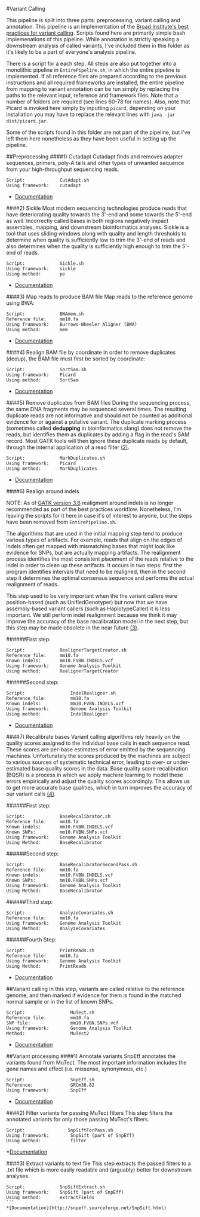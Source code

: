 #Variant Calling

This pipeline is split into three parts: preprocessing, variant calling and annotation. This pipeline is an implementation of the [Broad Institute's best practices for variant calling](https://www.broadinstitute.org/gatk/guide/best-practices.php). Scripts found here are primarily simple bash implemenations of this pipeline. While annotation is strictly speaking a downstream analysis of called variants, I've included them in this folder as it's likely to be a part of everyone's analysis pipeline.

There is a script for a each step. All steps are also put together into a monolithic pipeline in `EntirePipeline.sh`, in which the entire pipeline is implemented. If all reference files are prepared according to the previous instructions and all required frameworks are installed, the entire pipeline from mapping to variant annotation can be run simply by replacing the paths to the relevant input, reference and framework files. Note that a number of folders are required (see lines 60-78 for names). Also, note that Picard is invoked here simply by inputting `picard`; depending on your installation you may have to replace the relevant lines with `java -jar dist/picard.jar`.

Some of the scripts found in this folder are not part of the pipeline, but I've left them here nonetheless as they have been useful in setting up the pipeline.


##Preprocessing
####1) Cutadapt
Cutadapt finds and removes adapter sequences, primers, poly-A tails and other types of unwanted sequence from your high-throughput sequencing reads.

```
Script:				CutAdapt.sh
Using framework:	cutadapt
```
* [Documentation](https://cutadapt.readthedocs.io/en/stable/)

####2) Sickle
Most modern sequencing technologies produce reads that have deteriorating quality towards the 3'-end and some towards the 5'-end as well. Incorrectly called bases in both regions negatively impact assembles, mapping, and downstream bioinformatics analyses. Sickle is a tool that uses sliding windows along with quality and length thresholds to determine when quality is sufficiently low to trim the 3'-end of reads and also determines when the quality is sufficiently high enough to trim the 5'-end of reads.
```
Script:				Sickle.sh
Using framework:	sickle
Using method:       pe
```
* [Documentation](https://github.com/najoshi/sickle)

####3) Map reads to produce BAM file 
Map reads to the reference genome using BWA:
```
Script:				BWAmem.sh
Reference file:		mm10.fa
Using framework:	Burrows-Wheeler Aligner (BWA)
Using method:		mem
```
* [Documentation](http://bio-bwa.sourceforge.net/bwa.shtml)

####4) Realign BAM file by coordinate
In order to remove duplicates (dedup), the BAM file must first be sorted by coordinate:
```
Script:				SortSam.sh
Using framework:	Picard
Using method:		SortSam
```
* [Documentation](https://broadinstitute.github.io/picard/command-line-overview.html#SortSam)

####5) Remove duplicates from BAM files
During the sequencing process, the same DNA fragments may be sequenced several times. The resulting duplicate reads are not informative and should not be counted as additional evidence for or against a putative variant. The duplicate marking process (sometimes called **dedupping** in bioinformatics slang) does not remove the reads, but identifies them as duplicates by adding a flag in the read's SAM record. Most GATK tools will then ignore these duplicate reads by default, through the internal application of a read filter [(2)](https://www.broadinstitute.org/gatk/guide/bp_step.php?p=1).
```
Script:				MarkDuplicates.sh
Using framework:	Picard
Using method:		MarkDuplicates
```
* [Documentation](https://broadinstitute.github.io/picard/command-line-overview.html#MarkDuplicates)

####6) Realign around indels

NOTE: As of [GATK version 3.6](http://gatkforums.broadinstitute.org/gatk/discussion/7712/version-highlights-for-gatk-version-3-6) realigment around indels is no longer recommended as part of the best practices workflow. Nonetheless, I'm leaving the scripts for it here in case it's of interest to anyone, but the steps have been removed from `EntirePipeline.sh`.

The algorithms that are used in the initial mapping step tend to produce various types of artifacts. For example, reads that align on the edges of indels often get mapped with mismatching bases that might look like evidence for SNPs, but are actually mapping artifacts. The realignment process identifies the most consistent placement of the reads relative to the indel in order to clean up these artifacts. It occurs in two steps: first the program identifies intervals that need to be realigned, then in the second step it determines the optimal consensus sequence and performs the actual realignment of reads.

This step used to be very important when the the variant callers were position-based (such as UnifiedGenotyper) but now that we have assembly-based variant callers (such as HaplotypeCaller) it is less important. We still perform indel realignment because we think it may improve the accuracy of the base recalibration model in the next step, but this step may be made obsolete in the near future [(3)](https://www.broadinstitute.org/gatk/guide/bp_step.php?p=1).

######First step:
```
Script:				RealignerTargetCreator.sh
Reference file: 	mm10.fa
Known indels: 		mm10.FVBN.INDELS.vcf
Using framework:	Genome Analysis Toolkit	
Using method:		RealignerTargetCreator
```

######Second step:
```
Script:					IndelRealigner.sh
Reference file:			mm10.fa
Known indels: 			mm10.FVBN.INDELS.vcf
Using framework:		Genome Analysis Toolkit
Using method:			IndelRealigner
```
* [Documentation](https://www.broadinstitute.org/gatk/guide/article?id=38)

####7) Recalibrate bases
Variant calling algorithms rely heavily on the quality scores assigned to the individual base calls in each sequence read. These scores are per-base estimates of error emitted by the sequencing machines. Unfortunately the scores produced by the machines are subject to various sources of systematic technical error, leading to over- or under-estimated base quality scores in the data. Base quality score recalibration (BQSR) is a process in which we apply machine learning to model these errors empirically and adjust the quality scores accordingly. This allows us to get more accurate base qualities, which in turn improves the accuracy of our variant calls [(4)](https://www.broadinstitute.org/gatk/guide/bp_step.php?p=1).

######First step:
```
Script:             BaseRecalibrator.sh
Reference file:     mm10.fa
Known indels:       mm10.FVBN.INDELS.vcf
Known SNPs:         mm10.FVBN.SNPs.vcf
Using framework:    Genome Analysis Toolkit
Using Method:       BaseRecalibrator
````

######Second step:
```
Script:             BaseRecalibratorSecondPass.sh
Reference file:     mm10.fa
Known indels:       mm10.FVBN.INDELS.vcf
Known SNPs:         mm10.FVBN.SNPs.vcf
Using framework:    Genome Analysis Toolkit
Using Method:       BaseRecalibrator
````

######Third step:
```
Script:             AnalyzeCovariates.sh
Reference file:     mm10.fa
Using framework:    Genome Analysis Toolkit
Using Method:       AnalyzeCovariates
````

######Fourth Step:
```
Script:             PrintReads.sh
Reference file:     mm10.fa
Using framework:    Genome Analysis Toolkit
Using Method:       PrintReads
````
* [Documentation](https://www.broadinstitute.org/gatk/guide/article?id=2801)

##Variant calling
In this step, variants are called relative to the reference genome, and then marked if evidence for them is found in the matched normal sample or in the list of known SNPs.
```
Script: 				MuTect.sh
Reference file:			mm10.fa
SNP file:		    	mm10.FVBN.SNPs.vcf
Using framework:		Genome Analysis Toolkit
Method:		  	  	    MuTect2
````
* [Documentation](https://www.broadinstitute.org/gatk/guide/tooldocs/org_broadinstitute_gatk_tools_walkers_cancer_m2_MuTect2.php)


##Variant processing
####1) Annotate variants
SnpEff annotates the variants found from MuTect. The most important information includes the gene names and effect (i.e. missense, synonymous, etc.)
```
Script:					SnpEff.sh
Reference:		   	    GRCm38.82
Using framework:		SnpEff
````
* [Documentation](http://snpeff.sourceforge.net/SnpEff_manual.html#run)

####2) Filter variants for passing MuTect filters
This step filters the annotated variants for only those passing MuTect's filters.
```
Script:	      		   SnpSiftForPass.sh
Using framework:		SnpSift (part of SnpEff)
Using method:		  	filter
```
*[Documentation](http://snpeff.sourceforge.net/SnpSift.html)

####3) Extract variants to text file
This step extracts the passed filters to a .txt file which is more easily readable and (arguably) better for downstream analyses.
````
Script:             SnpSiftExtract.sh
Using framework:    SnpSift (part of SnpEff)
Using method:       extractFields
```
*[Documentation](http://snpeff.sourceforge.net/SnpSift.html)

